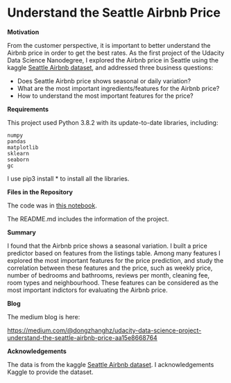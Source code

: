 # Understand the Seattle Airbnb Price

**Motivation**

From the customer perspective, it is important to better understand the Airbnb price in order to get the best rates. As the first project of the Udacity Data Science Nanodegree, I explored the Airbnb price in Seattle using the kaggle [Seattle Airbnb dataset](https://www.kaggle.com/airbnb/seattle), and addressed three business questions:

- Does Seattle Airbnb price shows seasonal or daily variation?
- What are the most important ingredients/features for the Airbnb price?
- How to understand the most important features for the price?



**Requirements**

This project used Python 3.8.2 with its update-to-date libraries, including:

    numpy
    pandas
    matplotlib
    sklearn
    seaborn
    gc

I use pip3 install * to install all the libraries. 


**Files in the Repository**

The code was in [this notebook](https://github.com/dongzhang84/Udacity-DS-nanodegree/blob/master/Project_1/Seattle_Airbnb.ipynb).

The README.md includes the information of the project. 


**Summary**

I found that the Airbnb price shows a seasonal variation. I built a price predictor based on features from the listings table. Among many features I explored the most important features for the price prediction, and study the correlation between these features and the price, such as weekly price, number of bedrooms and bathrooms, reviews per month, cleaning fee, room types and neighbourhood. These features can be considered as the most important indictors for evaluating the Airbnb price.


**Blog**

The medium blog is here:

https://medium.com/@dongzhanghz/udacity-data-science-project-understand-the-seattle-airbnb-price-aa15e8668764


**Acknowledgements**

The data is from the kaggle [Seattle Airbnb dataset](https://www.kaggle.com/airbnb/seattle). I acknowledgements Kaggle to provide the dataset. 
